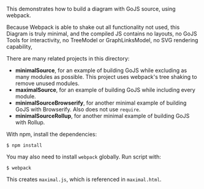 This demonstrates how to build a diagram with GoJS source, using webpack.

Because Webpack is able to shake out all functionality not used, this Diagram is truly minimal, and the compiled JS contains no layouts, no GoJS Tools for interactivity, no TreeModel or GraphLinksModel, no SVG rendering capability,

There are many related projects in this directory:

* **minimalSource**, for an example of building GoJS while excluding as many modules as possible. This project uses webpack's tree shaking to remove unused modules.
* **maximalSource**, for an example of building GoJS while including every module.
* **minimalSourceBrowserify**, for another minimal example of building GoJS with Browserify. Also does not use `require`.
* **minimalSourceRollup**, for another minimal example of building GoJS with Rollup.

With npm, install the dependencies:

```
$ npm install
```

You may also need to install `webpack` globally. Run script with:

```
$ webpack
```

This creates `maximal.js`, which is referenced in `maximal.html`.
